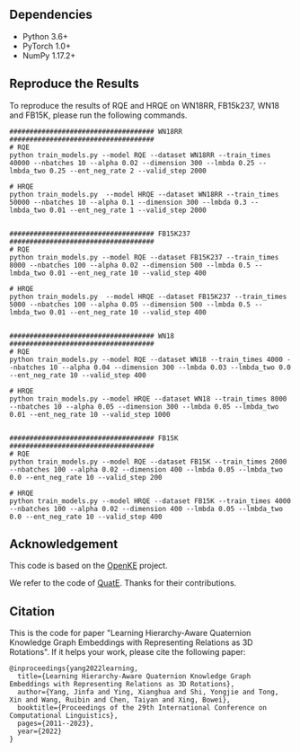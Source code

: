 ## Dependencies
- Python 3.6+
- PyTorch 1.0+
- NumPy 1.17.2+

## Reproduce the Results
To reproduce the results of RQE and HRQE on WN18RR, FB15k237, WN18 and FB15K,
please run the following commands.

```shell script
#################################### WN18RR ####################################
# RQE
python train_models.py --model RQE --dataset WN18RR --train_times 40000 --nbatches 10 --alpha 0.02 --dimension 300 --lmbda 0.25 --lmbda_two 0.25 --ent_neg_rate 2 --valid_step 2000 

# HRQE
python train_models.py  --model HRQE --dataset WN18RR --train_times 50000 --nbatches 10 --alpha 0.1 --dimension 300 --lmbda 0.3 --lmbda_two 0.01 --ent_neg_rate 1 --valid_step 2000


#################################### FB15K237 ####################################
# RQE
python train_models.py --model RQE --dataset FB15K237 --train_times 8000 --nbatches 100 --alpha 0.02 --dimension 500 --lmbda 0.5 --lmbda_two 0.01 --ent_neg_rate 10 --valid_step 400

# HRQE
python train_models.py  --model HRQE --dataset FB15K237 --train_times 5000 --nbatches 100 --alpha 0.05 --dimension 500 --lmbda 0.5 --lmbda_two 0.01 --ent_neg_rate 10 --valid_step 400


#################################### WN18 ####################################
# RQE
python train_models.py --model RQE --dataset WN18 --train_times 4000 --nbatches 10 --alpha 0.04 --dimension 300 --lmbda 0.03 --lmbda_two 0.0 --ent_neg_rate 10 --valid_step 400

# HRQE
python train_models.py --model HRQE --dataset WN18 --train_times 8000 --nbatches 10 --alpha 0.05 --dimension 300 --lmbda 0.05 --lmbda_two 0.01 --ent_neg_rate 10 --valid_step 1000


#################################### FB15K ####################################
# RQE
python train_models.py --model RQE --dataset FB15K --train_times 2000 --nbatches 100 --alpha 0.02 --dimension 400 --lmbda 0.05 --lmbda_two 0.0 --ent_neg_rate 10 --valid_step 200

# HRQE
python train_models.py --model HRQE --dataset FB15K --train_times 4000 --nbatches 100 --alpha 0.02 --dimension 400 --lmbda 0.05 --lmbda_two 0.0 --ent_neg_rate 10 --valid_step 400
```



## Acknowledgement

This code is based on the [OpenKE](https://github.com/thunlp/OpenKE) project.

We refer to the code of [QuatE](https://github.com/cheungdaven/QuatE). Thanks for their contributions.

## Citation
This is the code for paper "Learning Hierarchy-Aware Quaternion Knowledge Graph Embeddings with Representing Relations as 3D Rotations".
If it helps your work, please cite the following paper:
```
@inproceedings{yang2022learning,
  title={Learning Hierarchy-Aware Quaternion Knowledge Graph Embeddings with Representing Relations as 3D Rotations},
  author={Yang, Jinfa and Ying, Xianghua and Shi, Yongjie and Tong, Xin and Wang, Ruibin and Chen, Taiyan and Xing, Bowei},
  booktitle={Proceedings of the 29th International Conference on Computational Linguistics},
  pages={2011--2023},
  year={2022}
}
```
